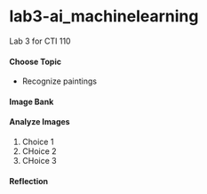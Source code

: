 # lab3-ai_machinelearning
Lab 3 for CTI 110

#### Choose Topic  
* Recognize paintings

#### Image Bank  

#### Analyze Images

1. Choice 1
2. CHoice 2
3. CHoice 3

#### Reflection  


